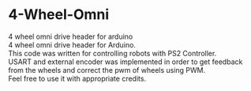 # 4-Wheel-Omni
4 wheel omni drive header for arduino<br />
4 wheel omni drive header for Arduino.<br />
This code was written for controlling robots with PS2 Controller.<br />
USART and external encoder was implemented in order to get feedback from the wheels and correct the pwm of wheels using PWM.<br />
Feel free to use it with appropriate credits.<br />
